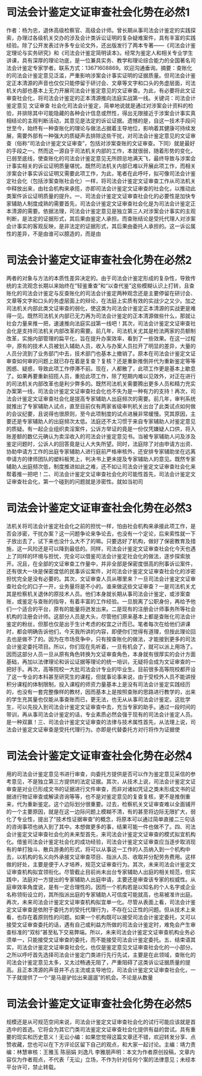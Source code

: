 # 司法会计鉴定文证审查社会化势在必然1

作者：杨为忠，退休高级检察官、高级会计师。曾长期从事司法会计鉴定的实践探索，办理过各级机关交办的涉及会计类诉讼证明的复杂疑难案件，具有丰富的实践经验。除了公开发表过许多专业论文外，还出版发行了两本专著——《司法会计鉴定理论与实务研究》和《司法会计鉴定简明读本》。经常为鉴定人和相关专业学生讲课，具有深厚的理论功底，是一位兼具实务、教学和理论综合能力的全国著名司法会计鉴定专家学者。联系方式：13671608869。欢迎沟通垂询。摘要：查账化的司法会计鉴定意见泛滥，严重影响涉案会计事实证明的证据质量。但司法会计鉴定正本清源的声音也仅仅只能停留于研讨会、文章等文字和口头的务虚层面，司法机关内部也基本上无力开展司法会计鉴定意见的文证审查。为此，有必要将此文证审查社会化，将司法会计鉴定的正本清源推向法庭实战第一线。关键词：司法会计  鉴定意见  文证审查  社会化司法会计鉴定，简单地说就是通过对涉案会计资料的检验，并排除其中可能隐藏的各种会计信息或然性，得出无限接近于涉案会计事实真相结论的主观判断活动，其意见是法定的诉讼证据。遗憾的是，自这一技术手段问世至今，始终有一种查账化的理论与做法占据着主导地位，影响着其健康可持续发展，需要外部有一种强大的质疑声去排除这些干扰，对司法会计鉴定意见的文证审查（俗称“司法会计鉴定文证审查”，包括对涉案查账的文证审查。下同）就是最好的手段之一。然而这一源自于司法机关内部的工作，本就很弱，随着形势的变化，已弱至底线，使查账化的司法会计鉴定意见无所顾忌地满天飞，最终导致与涉案会计事实相关的诉讼证明质量堪忧。既然司法机关内部已难以开展此项工作，而相关涉案会计事实诉讼证明又需要此项工作，为此，笔者在此呼吁，拟可像司法会计鉴定社会化（包括涉案查账社会化）一样，将司法会计鉴定文证审查工作从司法机关中释放出来，由社会机构来承揽，亦即司法会计鉴定文证审查的社会化，以推动此类案件诉讼证明质量的提升。一、司法会计鉴定文证审查社会化的必要性是加快专家辅助人制度成熟的需要首先，司法会计鉴定文证审查社会化是为司法会计鉴定正本清源的需要。依据法理，司法会计鉴定意见是独立第三人对涉案会计事实的主观判断，是法定的证据形式，其后果由鉴定人承担。而查账结论是受托代理人对涉案会计事实的客观反映，是非法定的证据形式，其后果由委托人承担的。这一诉讼属性的差异，不是由谁可以臆造的，而是由

# 司法会计鉴定文证审查社会化势在必然2

两者的对象与方法的本质性差异决定的。由于司法会计鉴定形成的复杂性，导致传统的主流观念长期以来始终在“轻鉴重查”和“以查代鉴”这些模糊认识上打转，且查账化的司法会计鉴定与反查账化的司法会计鉴定两种观念还是主要停留在研讨会、文章等文字和口头的务虚层面上的辩论，在法庭上实质有效的实战少之又少。加之司法机关内部此类文证审查的弱化，使这类为司法会计鉴定正本清源的实战更是难得一见。既然司法机关内部已无力再为司法会计鉴定的正本清源做些什么，那就让社会力量来推一把，速速推向法庭实战第一线吧！其次，司法会计鉴定文证审查社会化是支持司法机关内部改革的需要。前几年，司法机关尤其是检法两家的员额制改革，实施内部管理的扁平化，旨在提升办案效率，看到了一些效果。在这一过程中，原有的技术人员被划入辅助人员，收入与办案人员拉开了明显的差异，大量的人员分流到了业务部门中去，技术部门也基本上撤销了。原本在司法会计鉴定文证审查如何审的问题上就已存在着是复查？复核？还是重新推倒并代为重新鉴定等等困惑、疑惑，导致此项工作停滞不前。现在，人都散了，此项工作更是基本上歇息了。如果再要重新招揽人员，重拾此项工作，除了短期内难以见效外，对正在进行的司法机关内部改革也是利少弊多的。既然司法机关需要腾出更多人员和精力充实办案第一线，司法会计鉴定文证审查社会化也不失为是一种有力的支持！再次，司法会计鉴定文证审查社会化是提高专家辅助人出庭频次的需要。前几年，审判系统就推出了专家辅助人试点，直至目前仅有两家省级审判机关出台了此类试点如何做的会议纪要，且说得也很原则，至今此项制度的试点进展非常缓慢。究其原因，主要还是专家辅助人的出庭频次太低。法庭还不太习惯于来自专家辅助人对鉴定意见的质疑。有一起企业组织卖淫案件，公诉方举证的竟是一份仅凭嫌疑人口供，将入账差额的数亿元确认为卖淫收入的司法会计鉴定意见书。当被专家辅助人问及涉及鉴定问题时，公诉人的回答竟是让人大失所望。同时，法庭除了对由申请方出资、协助申请方工作的出庭专家辅助人进行庭前严格审核外，还安排专家辅助坐在远离申请方的律师团队的塑料板凳上，判决书上更未提及专家辅助人的意见。既然专家辅助人出庭频次低，制度推进如此之难，还不如让司法会计鉴定文证审查社会化来帮着推一把吧！二、司法会计鉴定文证审查社会化的可能性首先，司法会计鉴定文证审查社会化，第一个碰到的问题就是涉密性。就如当初司

# 司法会计鉴定文证审查社会化势在必然3

法机关将司法会计鉴定社会化之前的担忧一样，怕由社会机构来承接此项工作，是否会涉密，干扰办案？这一问题争论来争论去，也没有一个定论，后来索性就一下子放出去了，试下来也没什么大不了的嘛。只要选好了机构，做好了保密教育及措施，这一风险还是可以降到最低的。同样，司法会计鉴定文证审查社会化今天也遇上了同样的环境与担忧，完全可以借鉴司法会计鉴定社会化的做法，逐步探索放开。况且，在全部的文证审查工作量中，并非全部是保密度很高的刑事诉讼案件，还有很大一块是保密度低的民事诉讼案件，对司法会计鉴定文证审查社会化的涉密担忧完全是没有必要的。其次，文证审查人员从哪里来？一旦司法会计鉴定文证审查社会化的口子一开，业务量将是不小的。谁来做这些文证审查？一是司法机关尤其是检察机关退休的原技术人员。他们本身就长期从事司法会计鉴定，或涉案查账，或鉴定与查账的指导，有着丰富的工作经验。一旦脱离了公职身份，再给予他们一个适合的平台，原有的能量将迸发出来。二是现有的注册会计师事务所等社会机构的注册会计师。这部分人员是大头，尽管他们原来基本上都是查账化司法会计鉴定的粉丝，但那也仅是出于生计考虑的权宜之计而已。笔者每次在给他们讲课时，都会明确告诉他们，今天我所讲的内容，即便你们觉得有道理，但按此理论回去也是做不了的。因为在市场竞争中，只有按查账化的做法，才能接到更多的司法会计鉴定委托项目。所以，你们现在先听着，一旦有机会了，就可以派上用场了。因而这部分人员一旦从原有角色转换为文证审查角色，本身就有很厚实的会计方面基础，再加以法律理论和诉讼证据等理论的统一培训，无疑将会成为文证审查的一把好手。再次，高等院校一大批司法会计专业的毕业生。目前很多高等院校都开设了这一专业的本科甚至研究生的课程，但就事论事来说，由于受校外人员不能讲授积分课程的体制限制，投入课程的师资力量基本上是没有司法会计鉴定实践经历的，也没有一套完整像样的教材，因而基本上是按照查账的思路进行教学的，出来的学生充其量也仅能从事查账而已，更无法，也无从从事司法会计鉴定。这批学生，可以先投入到司法会计鉴定文证审查中去，充当专家的助手。通过一段时间的带训，再从事司法会计鉴定的话，专业素质必然会强于现有的司法会计鉴定人员。是一种双赢！三、司法会计鉴定文证审查的法律与技术属性首先，从法理上说，司法会计鉴定文证审查是受托代理行为。亦即是代替委托方对行将作为证据使

# 司法会计鉴定文证审查社会化势在必然4

用的司法会计鉴定意见书进行审查，向委托方提供是否可以作为鉴定意见采信的参考意见，不是独立第三方提供的法定证据。其次，从技术上说，司法会计鉴定文证审查是对业已形成文书的证据进行文件审查，而非对诸如凭证之类未形成文书的证据进行物证审查或解读咨询等等，也不是对鉴定意见的复查复核，更不是推倒重来，代为重新鉴定。这个边际划分很重要。过去，检察机关文证审查难以全面铺开的一个主要原因，就是在这一边际问题上模糊不清，有的甚至将边际无限扩大，弱化了专业性，提出了“技术性证据审查”的概念，将原本可以通过简单直接二三句话的咨询事项也纳入到了其中。本想做更多的事，结果可能一件也做不了。四、司法会计鉴定文证审查社会化的未来型首先，来司法会计鉴定文证审查的模式拟宜机构化。借鉴司法会计鉴定社会化的成功经验，司法会计鉴定文证审查应当逐步取消现有的单打独斗、散兵游勇的形式，将可以从事这一工作的人员纳入到一个机构中去，以机构的名义向外承接文证审查项目、指派人员、收取并分配劳务费用。这样做的好处，主要是便于人才培养，规范文证审查行为。其次，未来司法会计鉴定文证审查机构拟宜领衔化。尽管截止目前尚未出台专家辅助人出庭的相关规范，但实践中，法庭对一方提出的专家辅助人出庭申请，主要还是审查该专家的权威性。从庭审效率角度说，是有一定合理性的。因而一个机构若是以知名的个人名字或企业名称领衔设立的，其所指派出庭的专家辅助人可信度可能就高，也易被准许出庭。再次，未来司法会计鉴定文证审查机构拟宜单一化。尽管从表面上看，司法会计鉴定文证审查是依附于委托方的受托代理行为，不存在公正性的问题。但从技术上来看，也存在着原则性的问题。如果一个机构既可以接受司法会计鉴定委托，又可以接受文证审查委托的话，遇有自己或利益方所做的司法会计鉴定时，难免会产生审查标准的“双标”甚至私下交易弊端。所以，未来司法会计鉴定文证审查机构业务必须单一，只能接受文证审查的委托，而不能接受司法会计鉴定委托。五、结束语其实，司法会计鉴定文证审查社会化，也仅是鉴定意见文证审查社会化的一小部分。之所以呼吁首先选择司法会计鉴定门类进行先行先试，主要是在此领域，查账化的司法会计鉴定意见太多，又太过畅通无阻了，严重阻碍了这类诉讼证据质量的提高。且正本清源的声音并不占主流或主导地位，司法会计鉴定文证审查社会化，一下子就提供了一个“是马是驴拉出来遛遛”的机会。不论是从数量

# 司法会计鉴定文证审查社会化势在必然5

规模还是从可规范空间来说，司法会计鉴定文证审查社会化的试行可能应该就是首选中的首选。它将会为其它门类司法鉴定文证审查社会化提供有益的尝试。具有重要的现实和历史意义！无讼小编：如果您觉得这篇文章还不错，欢迎转发分享、点赞收藏，您也可以在下方评论区留下自己的观点，和大家一起讨论。主编：靖力责编：林慧审核：王雅玉 陈丽娟 刘逸凡 李雅朋声明：本文为作者原创投稿，文章内容仅为作者观点，不代表「无讼」立场，不作为针对任何个案的法律意见；未经本平台许可，禁止转载。

